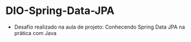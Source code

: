 # DIO-Spring-Data-JPA

- Desafio realizado na aula de projeto: Conhecendo Spring Data JPA na prática com Java
